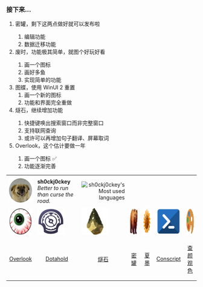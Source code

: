 <table align="center">

<tr>
<td>
<div align="left">
<img src="Assets/me.png" height=64 alt="我的照片" title="我的照片">
</div>
</td>

<td>
<div>
<div align="left">
    <b>sh0ckj0ckey</b>
</div>
<div align="left">
    <i>Better to run than curse the road.</i>
</div>
</div>
</td>

<td>
<div align="right">

![sh0ckj0ckey's Most used languages](https://github-readme-stats.vercel.app/api/top-langs/?username=sh0ckj0ckey&layout=compact&hide_border=true&langs_count=4&theme=solarized-dark)

</div>
</td>
</tr>

<tr>
<td>
<img src="Assets/overlook.png" height=72>
</td>
<td>
<img src="Assets/dotahold.png" height=72>
</td>
<td>
<img src="Assets/flint.png" height=72>
</td>
<td>
<img src="Assets/honeypot.png" height=72>
</td>
<td>
<img src="Assets/summer.png" height=72>
</td>
<td>
<img src="Assets/conscript.png" height=72>
</td>
<td>
<img src="Assets/rainbow.png" height=72>
</td>
</tr>
<tr>
<td align="center">

[Overlook](https://github.com/sh0ckj0ckey/Overlook)

</td>
<td align="center">

[Dotahold](https://github.com/sh0ckj0ckey/Dotahold)

</td>
<td align="center">

[燧石](https://github.com/sh0ckj0ckey/Flint)

</td>
<td align="center">

[密罐](https://github.com/sh0ckj0ckey/Honeypot)

</td>
<td align="center">

[夏墨](https://github.com/sh0ckj0ckey/Summer)

</td>
<td align="center">

[Conscript](https://github.com/sh0ckj0ckey/Conscript)

</td>
<td align="center">

[查颜观色](https://github.com/sh0ckj0ckey/Colors.Rainbow)

</td>
</tr>
<tr>

<h3>接下来...</h3>
<ol>
<li>密罐，剩下这两点做好就可以发布啦</li>
<ol>
<li>编辑功能</li>
<li>数据迁移功能</li>
</ol>
<li>废时，功能极其简单，就图个好玩好看</li>
<ol>
<li>画一个图标</li>
<li>画好多鱼</li>
<li>实现简单的功能</li>
</ol>
<li>图蝶，使用 WinUI 2 重置
<ol>
<li>画一个新的图标</li>
<li>功能和界面完全重做</li>
</ol>
</li>
<li>燧石，继续增加功能</li>
<ol>
<li>快捷键唤出搜索窗口而非完整窗口</li>
<li>支持联网查询</li>
<li>或许可以再增加句子翻译、屏幕取词</li>
</ol>
<li>Overlook，这个估计要做一年</li>
<ol>
<li>画一个图标 ✅</li>
<li>功能逐渐完善</li>
</ol>
</ol>
</tr>
</table>